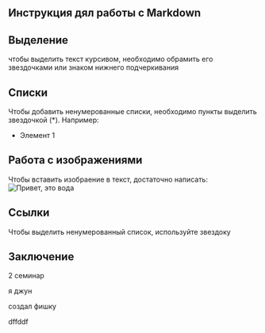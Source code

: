 ## Инструкция дял работы с Markdown

## Выделение

чтобы выделить текст курсивом, необходимо обрамить его звездочками или знаком нижнего подчеркивания

## Списки

Чтобы добавить ненумерованные списки, необходимо пункты выделить звездочкой (*). Например:
* Элемент 1 

## Работа с изображениями

Чтобы вставить изобраение в текст, достаточно написать:
![Привет, это вода](IMG_5773.jpg)

## Ссылки

Чтобы выделить ненумерованный список, используйте звездоку

## Заключение 


2 семинар

я джун 

создал фишку

dffddf